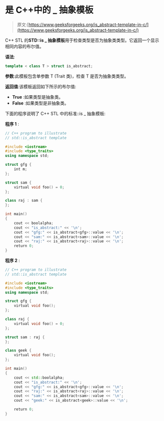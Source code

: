 # 是 C++中的 _ 抽象模板

> 原文:[https://www.geeksforgeeks.org/is_abstract-template-in-c/](https://www.geeksforgeeks.org/is_abstract-template-in-c/)

C++ STL 的**STD::is _ 抽象模板**用于检查类型是否为抽象类类型。它返回一个显示相同内容的布尔值。

**语法**:

```cpp
template < class T > struct is_abstract;

```

**参数**:此模板包含单参数 T (Trait 类)，检查 T 是否为抽象类类型。

**返回值**:该模板返回如下所示的布尔值:

*   **True** :如果类型是抽象类。
*   **False** :如果类型是非抽象类。

下面的程序说明了 C++ STL 中的标准::is _ 抽象模板:

**程序 1** :

```cpp
// C++ program to illustrate
// std::is_abstract template

#include <iostream>
#include <type_traits>
using namespace std;

struct gfg {
    int m;
};

struct sam {
    virtual void foo() = 0;
};

class raj : sam {
};

int main()
{
    cout << boolalpha;
    cout << "is_abstract:" << '\n';
    cout << "gfg:" << is_abstract<gfg>::value << '\n';
    cout << "sam:" << is_abstract<sam>::value << '\n';
    cout << "raj:" << is_abstract<raj>::value << '\n';
    return 0;
}
```

**程序 2** :

```cpp
// C++ program to illustrate
// std::is_abstract template

#include <iostream>
#include <type_traits>
using namespace std;

struct gfg {
    virtual void foo();
};

class raj {
    virtual void foo() = 0;
};

struct sam : raj {
};

class geek {
    virtual void foo();
};

int main()
{
    cout << std::boolalpha;
    cout << "is_abstract:" << '\n';
    cout << "gfg:" << is_abstract<gfg>::value << '\n';
    cout << "raj:" << is_abstract<raj>::value << '\n';
    cout << "sam:" << is_abstract<sam>::value << '\n';
    cout << "geek:" << is_abstract<geek>::value << '\n';

    return 0;
}
```